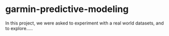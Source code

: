 # garmin-predictive-modeling

In this project, we were asked to experiment with a real world datasets, and to explore.....
